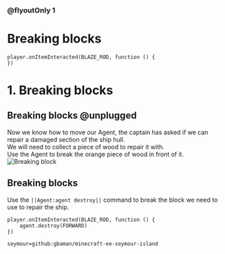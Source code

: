 

### @flyoutOnly 1

# Breaking blocks

```template
player.onItemInteracted(BLAZE_ROD, function () {
})

```

# 1. Breaking blocks

## Breaking blocks @unplugged

Now we know how to move our Agent, the captain has asked if we can repair a damaged
section of the ship hull.   
We will need to collect a piece of wood to repair it with.    
Use the Agent to break the orange piece of wood in front of it.   
![Breaking block](https://github.com/gbaman/minecraft-ee-seymour-island/raw/master/media/task0-break.gif)

## Breaking blocks
Use the ``||Agent:agent destroy||`` command to break the block we need to use to repair
the ship.

```blocks
player.onItemInteracted(BLAZE_ROD, function () {
    agent.destroy(FORWARD)
})
```

```package
seymour=github:gbaman/minecraft-ee-seymour-island
```
